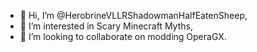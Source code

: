 - 👋 Hi, I’m @HerobrineVLLRShadowmanHalfEatenSheep,
- 👻 I’m interested in Scary Minecraft Myths,
- 💞️ I’m looking to collaborate on modding OperaGX.

<!---
HerobrineVLLRShadowmanHalfEatenSheep/HerobrineVLLRShadowmanHalfEatenSheep is a ✨ special ✨ repository because its `README.md` (this file) appears on your GitHub profile.
You can click the Preview link to take a look at your changes.
--->
